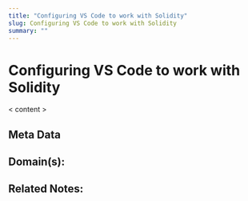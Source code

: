 ```yaml
---
title: "Configuring VS Code to work with Solidity"
slug: Configuring VS Code to work with Solidity
summary: ""
---
```


# Configuring VS Code to work with Solidity

< content >


## Meta Data

**Domain(s):**
- 

**Related Notes:**
- 
